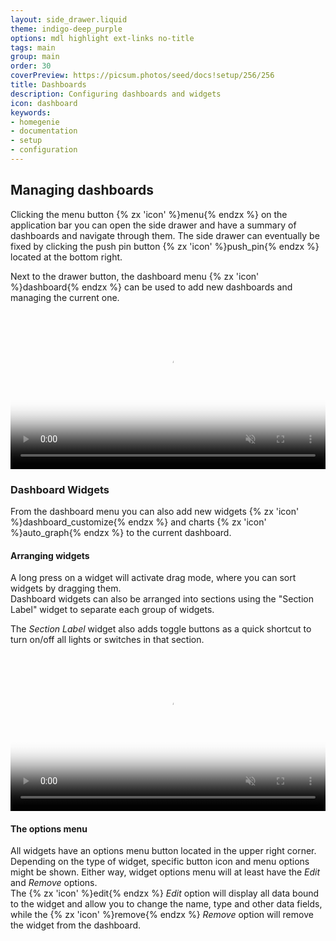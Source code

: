 ```yaml
---
layout: side_drawer.liquid
theme: indigo-deep_purple
options: mdl highlight ext-links no-title
tags: main
group: main
order: 30
coverPreview: https://picsum.photos/seed/docs!setup/256/256
title: Dashboards
description: Configuring dashboards and widgets
icon: dashboard
keywords:
- homegenie
- documentation
- setup
- configuration
---
```


## Managing dashboards

Clicking the menu button {% zx 'icon' %}menu{% endzx %} on the application bar
you can open the side drawer and have a summary of dashboards and navigate through them.
The side drawer can eventually be fixed by clicking the push pin button
{% zx 'icon' %}push_pin{% endzx %}
located at the bottom right.

Next to the drawer button, the dashboard menu
{% zx 'icon' %}dashboard{% endzx %}
can be used to add new dashboards and managing the current one.


<div class="media-container">
<video id="video1" muted width="100%" controls
       poster="images/dashboard_drawer_menu.png"
       src="images/dashboard_drawer_menu.m4v" ></video>
</div>
<script type="text/javascript">
const video= document.getElementById('video1');       
video.addEventListener('ended',function(){
    video.load();     
},false);
</script>


### Dashboard Widgets

From the dashboard menu you can also add new widgets
{% zx 'icon' %}dashboard_customize{% endzx %}
and charts {% zx 'icon' %}auto_graph{% endzx %} to the current dashboard.

#### Arranging widgets

A long press on a widget will activate drag mode, where you can
sort widgets by dragging them.  
Dashboard widgets can also be arranged into sections using the "Section Label"
widget to separate each group of widgets.

The *Section Label* widget also adds toggle buttons as a quick shortcut to turn on/off
all lights or switches in that section. 







<div class="media-container">
<video id="video2" muted width="100%" controls
       poster="images/dashboard_widgets_01.png"
       src="images/dashboard_widgets_01.m4v" ></video>
</div>
<script type="text/javascript">
const video2= document.getElementById('video2');       
video2.addEventListener('ended',function(){
    video2.load();     
},false);
</script>








#### The options menu

All widgets have an options menu button located in the upper right corner.
Depending on the type of widget, specific button icon and menu options might
be shown. Either way, widget options menu will at least have the *Edit* and *Remove* options.  
The {% zx 'icon' %}edit{% endzx %} *Edit* option will display all data bound to the widget and allow you
to change the name, type and other data fields, while the {% zx 'icon' %}remove{% endzx %} *Remove* option
will remove the widget from the dashboard.
